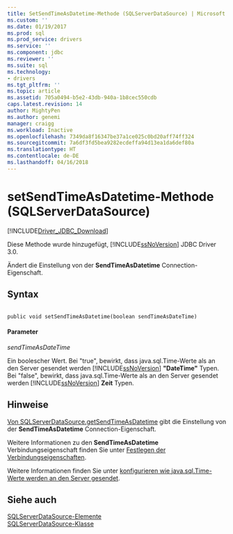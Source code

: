 ```yaml
---
title: SetSendTimeAsDatetime-Methode (SQLServerDataSource) | Microsoft Docs
ms.custom: ''
ms.date: 01/19/2017
ms.prod: sql
ms.prod_service: drivers
ms.service: ''
ms.component: jdbc
ms.reviewer: ''
ms.suite: sql
ms.technology:
- drivers
ms.tgt_pltfrm: ''
ms.topic: article
ms.assetid: 705a0494-b5e2-43db-940a-1b8cec550cdb
caps.latest.revision: 14
author: MightyPen
ms.author: genemi
manager: craigg
ms.workload: Inactive
ms.openlocfilehash: 7349da8f16347be37a1ce025c0bd20aff74ff324
ms.sourcegitcommit: 7a6df3fd5bea9282ecdeffa94d13ea1da6def80a
ms.translationtype: HT
ms.contentlocale: de-DE
ms.lasthandoff: 04/16/2018
---
```

# <a name="setsendtimeasdatetime-method-sqlserverdatasource"></a>setSendTimeAsDatetime-Methode (SQLServerDataSource)
[!INCLUDE[Driver_JDBC_Download](../../../includes/driver_jdbc_download.md)]

  Diese Methode wurde hinzugefügt, [!INCLUDE[ssNoVersion](../../../includes/ssnoversion_md.md)] JDBC Driver 3.0.  
  
 Ändert die Einstellung von der **SendTimeAsDatetime** Connection-Eigenschaft.  
  
## <a name="syntax"></a>Syntax  
  
```  
  
public void setSendTimeAsDatetime(boolean sendTimeAsDateTime)  
```  
  
#### <a name="parameters"></a>Parameter  
 *sendTimeAsDateTime*  
  
 Ein boolescher Wert. Bei "true", bewirkt, dass java.sql.Time-Werte als an den Server gesendet werden [!INCLUDE[ssNoVersion](../../../includes/ssnoversion_md.md)] **"DateTime"** Typen. Bei "false", bewirkt, dass java.sql.Time-Werte als an den Server gesendet werden [!INCLUDE[ssNoVersion](../../../includes/ssnoversion_md.md)] **Zeit** Typen.  
  
## <a name="remarks"></a>Hinweise  
 [Von SQLServerDataSource.getSendTimeAsDatetime](../../../connect/jdbc/reference/getsendtimeasdatetime-method-sqlserverdatasource.md) gibt die Einstellung von der **SendTimeAsDatetime** Connection-Eigenschaft.  
  
 Weitere Informationen zu den **SendTimeAsDatetime** Verbindungseigenschaft finden Sie unter [Festlegen der Verbindungseigenschaften](../../../connect/jdbc/setting-the-connection-properties.md).  
  
 Weitere Informationen finden Sie unter [konfigurieren wie java.sql.Time-Werte werden an den Server gesendet](../../../connect/jdbc/configuring-how-java-sql-time-values-are-sent-to-the-server.md).  
  
## <a name="see-also"></a>Siehe auch  
 [SQLServerDataSource-Elemente](../../../connect/jdbc/reference/sqlserverdatasource-members.md)   
 [SQLServerDataSource-Klasse](../../../connect/jdbc/reference/sqlserverdatasource-class.md)  
  
  
